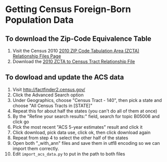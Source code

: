 Getting Census Foreign-Born Population Data
===========================================

To download the Zip-Code Equivalence Table
------------------------------------------

1. Visit the Census 2010 [2010 ZIP Code Tabulation Area (ZCTA) Relationship Files Page](http://www.census.gov/geo/maps-data/data/zcta_rel_download.html)
2. Download the [2010 ZCTA to Census Tract Relationship File](http://www.census.gov/geo/maps-data/data/docs/rel/zcta_tract_rel_10.txt)


To dowload and update the ACS data
----------------------------------

1. Visit http://factfinder2.census.gov/
2. Click the Advanced Search option
3. Under Geographics, choose "Census Tract - 140", then pick a state and choose "All Census Tracts in [STATE]"
4. Repeat this for about half the states (you can't do all of them at once)
5. By the "Refine your search results:" field, search for topic B05006 and click go
6. Pick the most recent "ACS 5-year estimates" result and click it
7. Click download, pick data use, click ok, then click download again
8. Repeat from step 4 to select the other half of the states 
9. Open both "_with_ann" files and save them in utf8 encoding so we can import them correctly.
10. Edit `import_acs_data.py` to put in the path to both files
